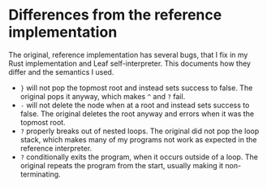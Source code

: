 # Differences from the reference implementation

The original, reference implementation has several bugs, that I fix in my Rust
implementation and Leaf self-interpreter. This documents how they differ and the
semantics I used.

- `}` will not pop the topmost root and instead sets success to false. The
  original pops it anyway, which makes `^` and `?` fail.
- `-` will not delete the node when at a root and instead sets success to false.
  The original deletes the root anyway and errors when it was the topmost root.
- `?` properly breaks out of nested loops. The original did not pop the loop
  stack, which makes many of my programs not work as expected in the reference
  interpreter.
- `?` conditionally exits the program, when it occurs outside of a loop. The
  original repeats the program from the start, usually making it
  non-terminating.
